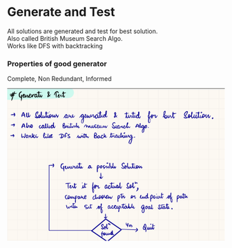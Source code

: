 # Generate and Test
All solutions are generated and test for best solution.  
Also called British Museum Search Algo.  
Works like DFS with backtracking  

### Properties of good generator
Complete, Non Redundant, Informed

![alt text](image-2.png)
